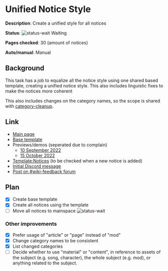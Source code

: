 # Unified Notice Style

**Description**: Create a unified style for all notices

**Status**: ![status-wait] Waiting

**Pages checked**: 30 (amount of notices)

**Auto/manual**: Manual

## Background

This task has a job to equalize all the notice style using one shared based template, creating a unified notice style. This also includes linguistic fixes to make the notices more coherent

This also includes changes on the category names, so the scope is shared with [category-cleanup](../06-category-cleanup/README.md).

## Link

- [Main page](https://fridaynightfunking.fandom.com/wiki/User:Hans5958/Unified_Notice_Style)
- [Base template](https://fridaynightfunking.fandom.com/wiki/User:Hans5958/Unified_Notice_Style/NoticeBox)
- Previews/demos (seperated due to complain)
  - [10 September 2022](https://hans5958.github.io/funkipedia-mods-tasks/11-unified-notice-style/preview/2022-09-10.html)
  - [15 October 2022](https://hans5958.github.io/funkipedia-mods-tasks/11-unified-notice-style/preview/2022-10-15.html)
- [Template:Notices](https://fridaynightfunking.fandom.com/wiki/Template:Notices) (to be checked when a new notice is added)
- [Initial Discord message](https://discord.com/channels/954532398400417832/969774355842224168/1005435185141129307)
- [Post on #wiki-feedback forum](https://discord.com/channels/954532398400417832/1039372210541969430)

## Plan

- [x] Create base template
- [x] Create all notices using the template
- [ ] Move all notices to mainspace ![status-wait]

### Other improvements

- [x] Prefer usage of "article" or "page" instead of "mod"
- [x] Change category names to be consistent
- [x] List changed categories
- [ ] Decide whether to use "material" or "content", in reference to assets of the subject (e.g. song, character), the whole subject (e.g. mod), or anything related to the subject.

<!-- status start -->
[status-done]: https://upload.wikimedia.org/wikipedia/commons/thumb/4/41/Symbol_confirmed.svg/16px-Symbol_confirmed.svg.png
[status-wait]: https://upload.wikimedia.org/wikipedia/commons/thumb/5/54/Symbol_wait.svg/16px-Symbol_wait.svg.png
[status-stub]: https://upload.wikimedia.org/wikipedia/commons/thumb/f/f5/Symbol_stub_class.svg/16px-Symbol_stub_class.svg.png
[status-ongo]: https://upload.wikimedia.org/wikipedia/commons/thumb/9/94/Symbol_support_vote.svg/16px-Symbol_support_vote.svg.png
[status-done]: https://upload.wikimedia.org/wikipedia/commons/thumb/4/41/Symbol_confirmed.svg/16px-Symbol_confirmed.svg.png
<!-- status end -->
